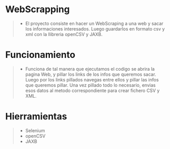 # WebScrapping

>- El proyecto consiste en hacer un WebScraping a una web y sacar los informaciones interesados. Luego guardarlos en formato csv y xml con la llibreria openCSV y JAXB.

# Funcionamiento

>- Funciona de tal manera que ejecutamos el codigo se abrira la pagina Web, y pillar los links de los infos que queremos sacar.
   Luego por los links pillados navegas entre ellos y pillar las infos que queremos pillar.
   Una vez pillado todo lo necesario, envias esos datos al metodo correspondiente para crear fichero CSV y XML.
   
# Hierramientas

>- Selenium
>- openCSV
>- JAXB

